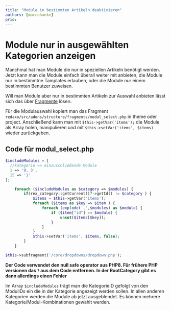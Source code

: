 ```yaml
---
title: "Module in bestimmten Artikeln deaktivieren"
authors: [marcohanke]
prio:
---
```


# Module nur in ausgewählten Kategorien anzeigen

Manchmal hat man Module die nur in speziellen Artikeln benötigt werden. Jetzt kann man die Module einfach überall weiter mit anbieten, die Module nur in bestimmtne Tamplates erlauben, oder die Module nur einem bestimmten Benutzer zuweisen.

Will man Module aber nur in bestimmten Artikeln zur Auswahl anbieten lässt sich das über [Fragmente](https://redaxo.org/doku/main/fragmente) lösen.

Für die Modulauswahl kopiert man das Fragment `redaxo/src/adons/structure/fragments/modul_select.php` in theme oder project. Anschließend kann man mit `$this->getVar('items');` die Module als Array holen, manipulieren und mit `$this->setVar('items', $items)` wieder zurückgeben.

## Code für modul_select.php

```php
$includeModules = [
  //kategorie => einzuschließende Module
  1 => '9, 3',
  15 => '1'
];

    foreach ($includeModules as $category => $modules) {
        if(rex_category::getCurrent()?->getId() != $category ) {
            $items = $this->getVar('items');
            foreach ($items as $key => $item ) {
                foreach (explode(',',$modules) as $module) {
                    if ($item["id"] == $module) {
                        unset($items[$key]);
                    }
                }
            }
            $this->setVar('items', $items, false);
        }
    }

$this->subfragment('/core/dropdowns/dropdown.php');
```
 **Der Code verwendet den null safe operator aus PHP8. Für frühere PHP versionen das `?` aus dem Code entfernen. In der RootCategory gibt es dann allerdings einen Fehler**

Im Array `$includeModules` trägt man die KategorieID gefolgt von den ModulIDs ein die in der Kategorie angezeigt werden sollen. In allen anderen Kategorien werden die Module ab jetzt ausgeblendet. Es können mehrere Kategorie/Modul-Kombinationen gewählt werden.

